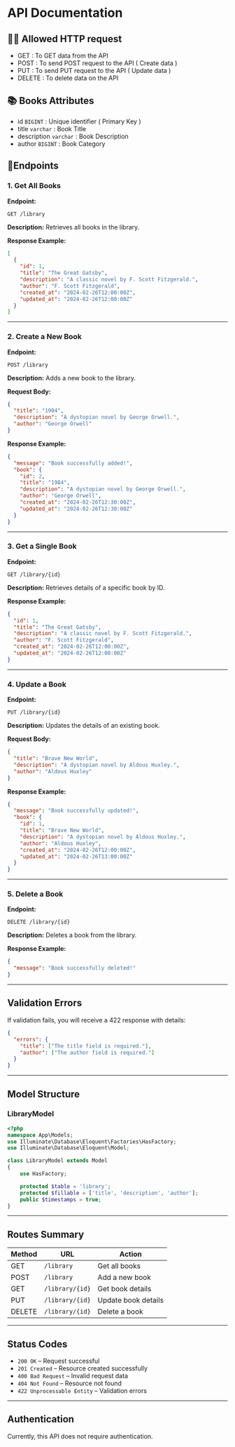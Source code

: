 # API Documentation

## 💁‍♀️ Allowed HTTP request
- GET : To GET data from the API
- POST    : To send POST request to the API ( Create data )
- PUT     : To send PUT request to the API ( Update data )
- DELETE  : To delete data on the API 

## 📚 Books Attributes
- id `BIGINT` : Unique identifier ( Primary Key )
- title `varchar` : Book Title
- description `varchar` : Book Description
- author `BIGINT` : Book Category

## 🔖Endpoints

### 1. Get All Books
**Endpoint:**
```http
GET /library
```
**Description:** Retrieves all books in the library.

**Response Example:**
```json
[
  {
    "id": 1,
    "title": "The Great Gatsby",
    "description": "A classic novel by F. Scott Fitzgerald.",
    "author": "F. Scott Fitzgerald",
    "created_at": "2024-02-26T12:00:00Z",
    "updated_at": "2024-02-26T12:00:00Z"
  }
]
```

---

### 2. Create a New Book
**Endpoint:**
```http
POST /library
```
**Description:** Adds a new book to the library.

**Request Body:**
```json
{
  "title": "1984",
  "description": "A dystopian novel by George Orwell.",
  "author": "George Orwell"
}
```
**Response Example:**
```json
{
  "message": "Book successfully added!",
  "book": {
    "id": 2,
    "title": "1984",
    "description": "A dystopian novel by George Orwell.",
    "author": "George Orwell",
    "created_at": "2024-02-26T12:30:00Z",
    "updated_at": "2024-02-26T12:30:00Z"
  }
}
```

---

### 3. Get a Single Book
**Endpoint:**
```http
GET /library/{id}
```
**Description:** Retrieves details of a specific book by ID.

**Response Example:**
```json
{
  "id": 1,
  "title": "The Great Gatsby",
  "description": "A classic novel by F. Scott Fitzgerald.",
  "author": "F. Scott Fitzgerald",
  "created_at": "2024-02-26T12:00:00Z",
  "updated_at": "2024-02-26T12:00:00Z"
}
```

---

### 4. Update a Book
**Endpoint:**
```http
PUT /library/{id}
```
**Description:** Updates the details of an existing book.

**Request Body:**
```json
{
  "title": "Brave New World",
  "description": "A dystopian novel by Aldous Huxley.",
  "author": "Aldous Huxley"
}
```
**Response Example:**
```json
{
  "message": "Book successfully updated!",
  "book": {
    "id": 1,
    "title": "Brave New World",
    "description": "A dystopian novel by Aldous Huxley.",
    "author": "Aldous Huxley",
    "created_at": "2024-02-26T12:00:00Z",
    "updated_at": "2024-02-26T13:00:00Z"
  }
}
```

---

### 5. Delete a Book
**Endpoint:**
```http
DELETE /library/{id}
```
**Description:** Deletes a book from the library.

**Response Example:**
```json
{
  "message": "Book successfully deleted!"
}
```

---

## Validation Errors
If validation fails, you will receive a 422 response with details:
```json
{
  "errors": {
    "title": ["The title field is required."],
    "author": ["The author field is required."]
  }
}
```

---

## Model Structure
### LibraryModel
```php
<?php
namespace App\Models;
use Illuminate\Database\Eloquent\Factories\HasFactory;
use Illuminate\Database\Eloquent\Model;

class LibraryModel extends Model
{
    use HasFactory;

    protected $table = 'library';
    protected $fillable = ['title', 'description', 'author'];
    public $timestamps = true;
}
```

---

## Routes Summary
| Method | URL | Action |
|--------|-----|--------|
| GET | `/library` | Get all books |
| POST | `/library` | Add a new book |
| GET | `/library/{id}` | Get book details |
| PUT | `/library/{id}` | Update book details |
| DELETE | `/library/{id}` | Delete a book |

---

## Status Codes
- `200 OK` – Request successful
- `201 Created` – Resource created successfully
- `400 Bad Request` – Invalid request data
- `404 Not Found` – Resource not found
- `422 Unprocessable Entity` – Validation errors

---

## Authentication
Currently, this API does not require authentication.

